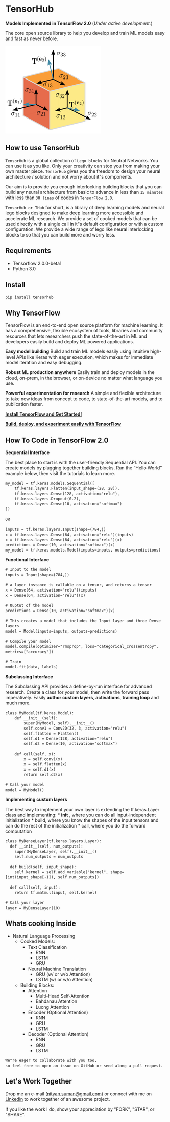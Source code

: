 # TensorHub
**Models Implemented in TensorFlow 2.0** (*Under active development.*)

The core open source library to help you develop and train ML models easy and fast as never before.

![TensorHub](__data__/header.png)

## How to use TensorHub

`TensorHub` is a global collection of `Lego blocks` for Neutral Networks. You can use it as you like. Only your creativity can stop you from making your own master piece. `TensorHub` gives you the freedom to design your neural architecture / solution and not worry about it"s components.

Our aim is to provide you enough interlocking building blocks that you can build any neural architecture from basic to advance in less than `15 minutes` with less than `30 lines` of codes in `TensorFlow 2.0`.

`TensorHub or THub` for short, is a library of deep learning models and neural lego blocks designed to make deep learning more accessible and accelerate ML research. We provide a set of cooked models that can be used directly with a single call in it"s default configuration or with a custom configuration. We provide a wide range of lego like neural interlocking blocks to so that you can build more and worry less.


## Requirements
+ Tensorflow 2.0.0-beta1
+ Python 3.0

## Install
```
pip install tensorhub
```

## Why TensorFlow
TensorFlow is an end-to-end open source platform for machine learning. It has a comprehensive, flexible ecosystem of tools, libraries and community resources that lets researchers push the state-of-the-art in ML and developers easily build and deploy ML powered applications.

**Easy model building**
Build and train ML models easily using intuitive high-level APIs like Keras with eager execution, which makes for immediate model iteration and easy debugging.

**Robust ML production anywhere**
Easily train and deploy models in the cloud, on-prem, in the browser, or on-device no matter what language you use.

**Powerful experimentation for research**
A simple and flexible architecture to take new ideas from concept to code, to state-of-the-art models, and to publication faster.

**[Install TensorFlow and Get Started!](https://www.tensorflow.org/install)**

**[Build, deploy, and experiment easily with TensorFlow](https://www.tensorflow.org/)**


## How To Code in TensorFlow 2.0

**Sequential Interface**

The best place to start is with the user-friendly Sequential API. You can create models by plugging together building blocks. Run the “Hello World” example below, then visit the tutorials to learn more.

```
my_model = tf.keras.models.Sequential([
    tf.keras.layers.Flatten(input_shape=(28, 28)),
    tf.keras.layers.Dense(128, activation="relu"),
    tf.keras.layers.Dropout(0.2),
    tf.keras.layers.Dense(10, activation="softmax")
])

OR

inputs = tf.keras.layers.Input(shape=(784,))
x = tf.keras.layers.Dense(64, activation="relu")(inputs)
x = tf.keras.layers.Dense(64, activation="relu")(x)
predictions = Dense(10, activation="softmax")(x)
my_model = tf.keras.models.Model(inputs=inputs, outputs=predictions)
```

**Functional Interface**

```
# Input to the model
inputs = Input(shape=(784,))

# a layer instance is callable on a tensor, and returns a tensor
x = Dense(64, activation="relu")(inputs)
x = Dense(64, activation="relu")(x)

# Ouptut of the model
predictions = Dense(10, activation="softmax")(x)

# This creates a model that includes the Input layer and three Dense layers
model = Model(inputs=inputs, outputs=predictions)

# Compile your model
model.compile(optimizer="rmsprop", loss="categorical_crossentropy", metrics=["accuracy"])

# Train
model.fit(data, labels)
```

**Subclassing Interface**

The Subclassing API provides a define-by-run interface for advanced research. Create a class for your model, then write the forward pass imperatively. Easily **author custom layers**, **activations**, **training loop** and much more.

```
class MyModel(tf.keras.Model):
    def __init__(self):
        super(MyModel, self).__init__()
        self.conv1 = Conv2D(32, 3, activation="relu")
        self.flatten = Flatten()
        self.d1 = Dense(128, activation="relu")
        self.d2 = Dense(10, activation="softmax")

    def call(self, x):
        x = self.conv1(x)
        x = self.flatten(x)
        x = self.d1(x)
        return self.d2(x)

# Call your model
model = MyModel()
```

**Implementing custom layers**

The best way to implement your own layer is extending the tf.keras.Layer class and implementing: * __init__ , where you can do all input-independent initialization * build, where you know the shapes of the input tensors and can do the rest of the initialization * call, where you do the forward computation

```
class MyDenseLayer(tf.keras.layers.Layer):
  def __init__(self, num_outputs):
    super(MyDenseLayer, self).__init__()
    self.num_outputs = num_outputs

  def build(self, input_shape):
    self.kernel = self.add_variable("kernel", shape=[int(input_shape[-1]), self.num_outputs])

  def call(self, input):
    return tf.matmul(input, self.kernel)

# Call your layer
layer = MyDenseLayer(10)
```

## Whats cooking Inside

+ Natural Language Processing
    + Cooked Models:
        + Text Classification
            + RNN
            + LSTM
            + GRU
        + Neural Machine Translation
            + GRU (w/ or w/o Attention)
            + LSTM (w/ or w/o Attention)
    + Building Blocks:
        + Attention
            + Multi-Head Self-Attention
            + Bahdanau Attention
            + Luong Attention
        + Encoder (Optional Attention)
            + RNN
            + GRU
            + LSTM
        + Decoder (Optional Attention)
            + RNN
            + GRU
            + LSTM


```
We"re eager to collaborate with you too,
so feel free to open an issue on GitHub or send along a pull request.
```

## Let's Work Together

Drop me an e-mail (nityan.suman@gmail.com) or connect with me on [Linkedin](https://linkedin.com/in/kumar-nityan-suman/) to work together of an awesome project.

If you like the work I do, show your appreciation by "FORK", "STAR", or "SHARE".